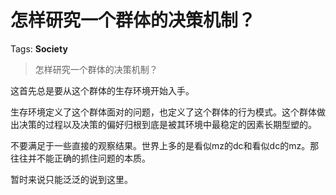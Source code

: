 # 怎样研究一个群体的决策机制？

Tags: **Society**

> 怎样研究一个群体的决策机制？

这首先总是要从这个群体的生存环境开始入手。

生存环境定义了这个群体面对的问题，也定义了这个群体的行为模式。这个群体做出决策的过程以及决策的偏好归根到底是被其环境中最稳定的因素长期型塑的。

不要满足于一些直接的观察结果。世界上多的是看似mz的dc和看似dc的mz。那往往并不能正确的抓住问题的本质。

暂时来说只能泛泛的说到这里。



